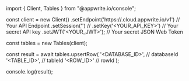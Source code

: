 import { Client, Tables } from "@appwrite.io/console";

const client = new Client()
    .setEndpoint('https://<REGION>.cloud.appwrite.io/v1') // Your API Endpoint
    .setSession('') // 
    .setKey('<YOUR_API_KEY>') // Your secret API key
    .setJWT('<YOUR_JWT>'); // Your secret JSON Web Token

const tables = new Tables(client);

const result = await tables.upsertRow(
    '<DATABASE_ID>', // databaseId
    '<TABLE_ID>', // tableId
    '<ROW_ID>' // rowId
);

console.log(result);
